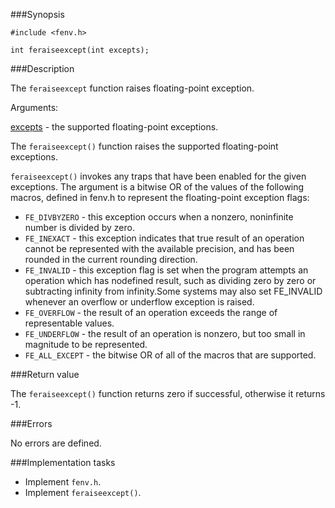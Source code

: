 ###Synopsis

`#include <fenv.h>`

`int feraiseexcept(int excepts);`

###Description

The `feraiseexcept` function raises floating-point exception.

Arguments:

<u>excepts</u> - the supported floating-point exceptions.

The `feraiseexcept()` function raises the supported floating-point exceptions. 

`feraiseexcept()` invokes any traps that have been enabled for the given exceptions. The argument is a bitwise OR of the values of the following macros, defined in fenv.h to represent the floating-point exception flags:

* `FE_DIVBYZERO` - this exception occurs when a nonzero, noninfinite number is divided by zero.
* `FE_INEXACT` - this exception indicates that true result of an operation cannot be represented with  the  available  precision,  and  has  been  rounded  in  the  current  rounding direction.
* `FE_INVALID` - this exception flag is set when the program attempts an operation which has nodefined result, such as dividing zero by zero or subtracting infinity from infinity.Some systems may also set FE_INVALID whenever an overflow or underflow exception is raised.
* `FE_OVERFLOW` - the result of an operation exceeds the range of representable values.
* `FE_UNDERFLOW` - the  result  of  an  operation  is  nonzero,  but  too  small  in  magnitude  to  be represented.
* `FE_ALL_EXCEPT` - the bitwise OR of all of the macros that are supported.

###Return value

The `feraiseexcept()` function returns zero if successful, otherwise it returns -1.

###Errors

No errors are defined.

###Implementation tasks

 * Implement `fenv.h`.
 * Implement `feraiseexcept()`.